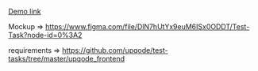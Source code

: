 
[Demo link](https://nanccyy.github.io/mileage/)

Mockup => https://www.figma.com/file/DlN7hUtYx9euM6ISx0ODDT/Test-Task?node-id=0%3A2

requirements => https://github.com/upqode/test-tasks/tree/master/upqode_frontend
